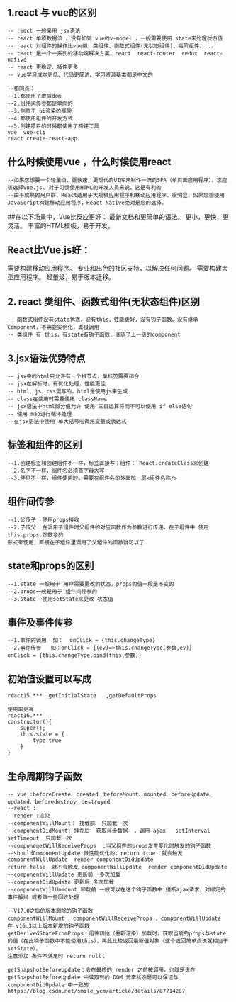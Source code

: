 ## 1.react 与 vue的区别
	-- react 一般采用 jsx语法
	-- react 单项数据流 ，没有如同 vue的v-model ，一般需要使用 state来处理状态值
	-- react 对组件的操作比vue强，类组件、函数式组件(无状态组件)、高阶组件、...
	-- react 是一个一系列的移动端解决方案，react  react-router  redux  react-native
	-- react 更稳定、插件更多
	-- vue学习成本更低、代码更简洁、学习资源基本都是中文的
	
	--相同点：
	--1.都使用了虚拟dom
	--2.组件间传参都是单向的
	--3.侧重于 ui渲染的框架
	--4.都使用组件的开发方式
	--5.创建项目的时候都使用了构建工具
	vue  vue-cli
	react create-react-app
	
## 什么时候使用vue  ，什么时候使用react
	--如果您想要一个轻量级，更快速，更现代的UI库来制作一流的SPA（单页面应用程序），您应该选择Vue.js. 对于习惯使用HTML的开发人员来说，这是有利的
	--由于成熟的用户群，React适用于大规模应用程序和移动应用程序。很明显，如果您想使用JavaScript构建移动应用程序，React Native绝对是您的选择。
	
##在以下场景中，Vue比反应更好：
最新文档和更简单的语法。
更小，更快，更灵活。
丰富的HTML模板，易于开发。

## React比Vue.js好：
需要构建移动应用程序。
专业和出色的社区支持，以解决任何问题。
需要构建大型应用程序。
轻量级，易于版本迁移。	

## 2. react 类组件、函数式组件(无状态组件)区别
	-- 函数式组件没有state状态，没有this，性能更好，没有钩子函数。没有继承 Component，不需要实例化，直接调用
	-- 类组件 有 this，有state有钩子函数，继承了上一级的component
	
## 3.jsx语法优势特点
	-- jsx中的html只允许有一个根节点，单标签需要闭合
	-- jsx在解析时，有优化处理，性能更佳
	-- html、js、css混写的，html是使用js来生成
	-- class在使用时需要使用 className
	-- jsx语法中html部分值允许 使用 三目运算符而不可以使用 if else语句
	-- 使用 map进行循环处理
	--在jsx语法中使用 单大括号啦调用变量或表达式
	
## 标签和组件的区别
	--1.创建标签和创建组件不一样，标签直接写；组件： React.createClass来创建
	--2.名字不一样，组件名必须首字母大写
	--3.使用不一样，组件使用时，需要在组件名的外面加一层<组件名称/>
	
## 组件间传参
	--1.父传子  使用props接收
	--2.子传父  在调用子组件时父组件的对应函数作为参数进行传递，在子组件中 使用  this.props.函数名的
	形式来使用，直接在子组件里调用了父组件的函数就可以了
	
## state和props的区别
	--1.state 一般用于 用户需要更改的状态，props的值一般是不变的
	--2.props一般是用于 组件间传参的
	--3.state  使用setState来更改 状态值
	
## 事件及事件传参
	--1.事件的调用  如：  onClick = {this.changeType}
	--2.事件传参   如：onClick = {(ev)=>this.changeType(参数,ev)}
	onClick = {this.changeType.bind(this,参数)}
	
## 初始值设置可以写成  
	react15.***  getInitialState   ,getDefaultProps
	
	使用率更高
	react16.***  
	constructor(){
		super();
		this.state = {
			type:true
		}
	}
	
## 	生命周期钩子函数
	-- vue :beforeCreate、created、beforeMount、mounted、beforeUpdate、updated、beforedestroy、destroyed、
	--react :
	--render :渲染
	--componentWillMount： 挂载前  只加载一次
	--componentDidMount: 挂在后  获取异步数据  ，调用 ajax   setInterval  setTimeout  只加载一次
	--componenetWillReceivePeops  :当父组件的props发生变化时触发的钩子函数
	--shouldComponentUpdate:做性能优化的，return true  就会触发 componentWillUpdate  render componentDidUpdate
	return false  就不会触发 componentWillUpdate  render componentDidUpdate
	--componentWillUpdate 更新前  多次加载
	--componentDidUpdate 更新后 多次加载
	--componentWillUnmount 卸载前 一般可以在这个钩子函数中 撞断ajax请求，对绑定的事件解绑 或者做一些回收处理
	
	--V17.0之后的版本删除的钩子函数	componentWillMount ，componentWillReceiveProps ，componentWillUpdate	在 v16.3以上版本新增的钩子函数	getDerivedStateFromProps：组件初始（重新渲染）加载时，获取当前的props与state的值（在此钩子函数中不能使用this），再此比较返回最新值对象（这个返回简单点说就相当于setState），
	注意添加 条件不满足时 return null；
	
	getSnapshotBeforeUpdate：会在最终的 render 之前被调用，也就是说在 getSnapshotBeforeUpdate 中读取到的 DOM 元素状态是可以保证与 componentDidUpdate 中一致的	https://blog.csdn.net/smile_ycm/article/details/87714287
	
	
	
	
	
	
	
	
